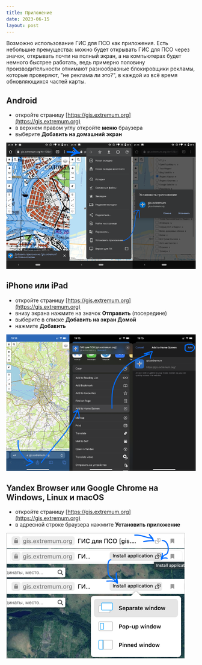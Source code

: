 ```yaml
---
title: Приложение
date: 2023-06-15
layout: post
---
```


Возможно использование ГИС для ПСО как приложения. Есть небольшие премущества: можно будет открывать ГИС для ПСО через значок, открывать почти на полный экран, а на компьютерах будет немного быстрее работать, ведь примерно половину производительности отнимают разнообразные блокировщики рекламы, которые проверяют, "не реклама ли это?", в каждой из всё время обновляющихся частей карты.

## Android
- откройте страницу [https://gis.extremum.org](https://gis.extremum.org)
- в верхнем правом углу откройте **меню** браузера
- выберите **Добавить на домашний экран**
<picture>
        <img src="/assets/images/application/ui-app-android.png">
</picture>

## iPhone или iPad
- откройте страницу [https://gis.extremum.org](https://gis.extremum.org)
- внизу экрана нажмите на значок **Отправить** (посередине)
- выберите в списке **Добавить на экран Домой**
- нажмите **Добавить**
<picture>
        <img src="/assets/images/application/ui-app-ios.png">
</picture>

## Yandex Browser или Google Chrome на Windows, Linux и macOS
- откройте страницу [https://gis.extremum.org](https://gis.extremum.org)
- в адресной строке браузера нажмите **Установить приложение**
<picture>
        <img src="/assets/images/application/ui-app-yawouser.png">
</picture>
